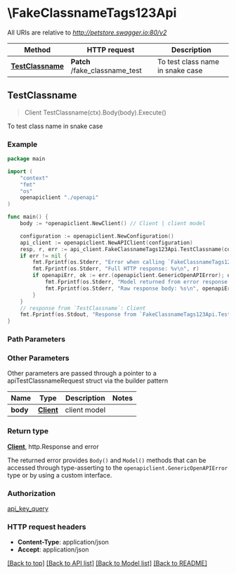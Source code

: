# \FakeClassnameTags123Api

All URIs are relative to *http://petstore.swagger.io:80/v2*

Method | HTTP request | Description
------------- | ------------- | -------------
[**TestClassname**](FakeClassnameTags123Api.md#TestClassname) | **Patch** /fake_classname_test | To test class name in snake case



## TestClassname

> Client TestClassname(ctx).Body(body).Execute()

To test class name in snake case



### Example

```go
package main

import (
    "context"
    "fmt"
    "os"
    openapiclient "./openapi"
)

func main() {
    body := *openapiclient.NewClient() // Client | client model

    configuration := openapiclient.NewConfiguration()
    api_client := openapiclient.NewAPIClient(configuration)
    resp, r, err := api_client.FakeClassnameTags123Api.TestClassname(context.Background()).Body(body).Execute()
    if err != nil {
        fmt.Fprintf(os.Stderr, "Error when calling `FakeClassnameTags123Api.TestClassname``: %v\n", err)
        fmt.Fprintf(os.Stderr, "Full HTTP response: %v\n", r)
        if openapiErr, ok := err.(openapiclient.GenericOpenAPIError); ok {
            fmt.Fprintf(os.Stderr, "Model returned from error response: %v\n", openapiErr.Model())
            fmt.Fprintf(os.Stderr, "Raw response body: %s\n", openapiErr.Body())
        }
    }
    // response from `TestClassname`: Client
    fmt.Fprintf(os.Stdout, "Response from `FakeClassnameTags123Api.TestClassname`: %v\n", resp)
}
```

### Path Parameters



### Other Parameters

Other parameters are passed through a pointer to a apiTestClassnameRequest struct via the builder pattern


Name | Type | Description  | Notes
------------- | ------------- | ------------- | -------------
 **body** | [**Client**](Client.md) | client model | 

### Return type

[**Client**](Client.md), http.Response and error

The returned error provides `Body()` and `Model()` methods that can be accessed through type-asserting to the `openapiclient.GenericOpenAPIError` type or by using a custom interface.

### Authorization

[api_key_query](../README.md#api_key_query)

### HTTP request headers

- **Content-Type**: application/json
- **Accept**: application/json

[[Back to top]](#) [[Back to API list]](../README.md#documentation-for-api-endpoints)
[[Back to Model list]](../README.md#documentation-for-models)
[[Back to README]](../README.md)

